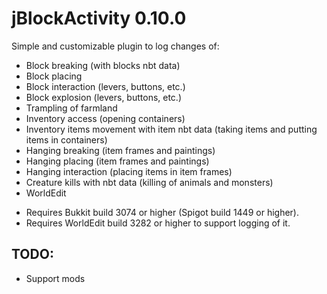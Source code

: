 jBlockActivity 0.10.0
==============

Simple and customizable plugin to log changes of:
- Block breaking (with blocks nbt data)
- Block placing
- Block interaction (levers, buttons, etc.)
- Block explosion (levers, buttons, etc.)
- Trampling of farmland
- Inventory access (opening containers)
- Inventory items movement with item nbt data (taking items and putting items in containers)
- Hanging breaking (item frames and paintings)
- Hanging placing (item frames and paintings)
- Hanging interaction (placing items in item frames)
- Creature kills with nbt data (killing of animals and monsters)
- WorldEdit


* Requires Bukkit build 3074 or higher (Spigot build 1449 or higher).
* Requires WorldEdit build 3282 or higher to support logging of it.

## TODO: 
* Support mods
